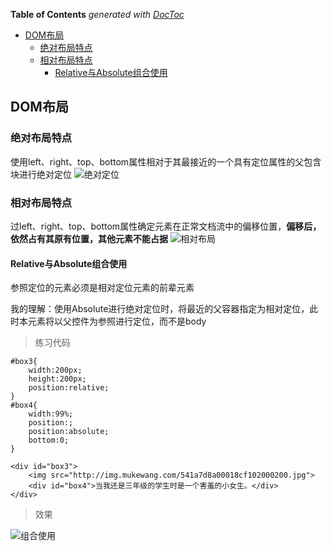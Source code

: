 <!-- START doctoc generated TOC please keep comment here to allow auto update -->
<!-- DON'T EDIT THIS SECTION, INSTEAD RE-RUN doctoc TO UPDATE -->
**Table of Contents**  *generated with [DocToc](https://github.com/thlorenz/doctoc)*

- [DOM布局](#dom%E5%B8%83%E5%B1%80)
  - [绝对布局特点](#%E7%BB%9D%E5%AF%B9%E5%B8%83%E5%B1%80%E7%89%B9%E7%82%B9)
  - [相对布局特点](#%E7%9B%B8%E5%AF%B9%E5%B8%83%E5%B1%80%E7%89%B9%E7%82%B9)
    - [Relative与Absolute组合使用](#relative%E4%B8%8Eabsolute%E7%BB%84%E5%90%88%E4%BD%BF%E7%94%A8)

<!-- END doctoc generated TOC please keep comment here to allow auto update -->

## DOM布局

### 绝对布局特点
使用left、right、top、bottom属性相对于其最接近的一个具有定位属性的父包含块进行绝对定位
![绝对定位](http://img.mukewang.com/53a00b130001e86707360547.jpg)

### 相对布局特点
过left、right、top、bottom属性确定元素在正常文档流中的偏移位置，**偏移后，依然占有其原有位置，其他元素不能占据**
![相对布局](http://img.mukewang.com/53a00d2b00015c4b06190509.jpg)

#### Relative与Absolute组合使用
参照定位的元素必须是相对定位元素的前辈元素

我的理解：使用Absolute进行绝对定位时，将最近的父容器指定为相对定位，此时本元素将以父控件为参照进行定位，而不是body

> 练习代码
~~~
#box3{
    width:200px;
    height:200px;
    position:relative;
}
#box4{
    width:99%;
    position:;
	position:absolute;
    bottom:0;
}

<div id="box3">
    <img src="http://img.mukewang.com/541a7d8a00018cf102000200.jpg">
    <div id="box4">当我还是三年级的学生时是一个害羞的小女生。</div>
</div>
~~~

> 效果

![组合使用](http://img.mukewang.com/541a7f20000161f902560237.jpg)
